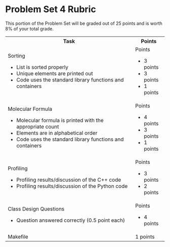 # Problem Set 4 Rubric

This portion of the Problem Set will be graded out of 25 points and is worth 8% of your total grade.

<table width="100%">
    <tr>
        <th>
            Task
        </th>
        <th>
            Points
        </th>
    </tr>
    <tr>
        <td>
            Sorting
                <ul>
                    <li> List is sorted properly
                    <li> Unique elements are printed out 
                    <li> Code uses the standard library functions and containers
                </ul>
        </td>
        <td>
            Points
                <ul>
                    <li> 3 points
                    <li> 3 points
                    <li> 1 points
                </ul>
        </td>
    </tr>
    <tr>
        <td>
            Molecular Formula
                <ul>
                    <li> Molecular formula is printed with the appropriate count
                    <li> Elements are in alphabetical order
                    <li> Code uses the standard library functions and containers
                </ul>
        </td>
        <td>
            Points
                <ul>
                    <li> 4 points
                    <li> 3 points
                    <li> 1 points
                </ul>
        </td>
    </tr>
    <tr>
        <td>
           Profiling
           <ul>
             <li>Profiling results/discussion of the C++ code</li>
             <li>Profiling results/discussion of the Python code</li>
           </ul>
        </td>
        <td>
            Points
            <ul>
              <li>3 points</li>
              <li>2 points</li>
            </ul>
        </td>
    </tr>
    <tr>
        <td>
            Class Design Questions
                <ul>
                    <li> Question answered correctly (0.5 point each)
                </ul>
        </td>
        <td>
            Points
                <ul>
                    <li> 4 points
                </ul>
        </td>
    </tr>
    <tr>
        <td>
            Makefile
        </td>
        <td>
            1 points
        </td>
    </tr>

</table>

